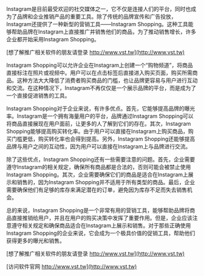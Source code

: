 Instagram是目前最受欢迎的社交媒体之一，它不仅是连接人们的平台，同时也成为了品牌和企业推销产品的重要工具。除了传统的品牌宣传和广告投放，Instagram还提供了一种新型的营销工具——Instagram Shopping。这种工具能够帮助品牌在Instagram上直接推广并销售他们的商品，为了推动销售增长，许多企业都开始采用Instagram Shopping。

[想了解推广相关软件的朋友请登录 http://www.vst.tw](http://www.vst.tw)

Instagram Shopping可以允许企业在Instagram上创建一个“购物频道”，将商品直接标注在照片或视频中。用户可以在点击标签后直接进入购买页面，购买所需商品。这种方法大大降低了消费者购买商品的门槛，也让品牌更容易与用户进行互动和交流。在这种情况下，Instagram不再仅仅是一个展示品牌的平台，而是成为了一个直接促进销售的工具。

Instagram Shopping对于企业来说，有许多优点。首先，它能够提高品牌的曝光率。Instagram是一个拥有海量用户的平台，品牌通过Instagram Shopping可以将商品直接展现在用户面前，让更多的人了解到它们的存在。其次，Instagram Shopping能够提高购买转化率。由于用户可以直接在Instagram上购买商品，购买门槛更低，购买转化率也会得到提高。另外，Instagram Shopping还能够提高品牌与用户之间的互动性，因为用户可以直接在Instagram上与品牌进行交流。

除了这些优点，Instagram Shopping还有一些需要注意的问题。首先，企业需要遵守Instagram的相关规定，确保所有商品都是合法的，否则可能会被禁止使用Instagram Shopping。其次，企业需要确保它们的商品是适合在Instagram上展示和销售的，因为Instagram Shopping并不适用于所有类型的商品。最后，企业需要确保他们有足够的库存来满足潜在的订单，避免因为库存不足而失去销售机会。

总的来说，Instagram Shopping是一个非常有用的营销工具，能够帮助品牌将商品直接推销给用户，并且在用户的购买决策中发挥了重要作用。但是，企业应该注意遵守相关规定和确保商品适合在Instagram上展示和销售。对于那些正确使用Instagram Shopping的企业来说，它会成为一个极具价值的促销工具，帮助他们获得更多的曝光和销售。

[想了解推广相关软件的朋友请登录 http://www.vst.tw](http://www.vst.tw)


[访问软件官网 http://www.vst.tw](http://www.vst.tw)
